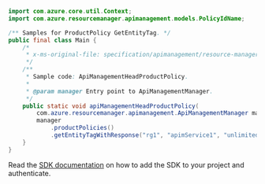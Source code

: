 ```java
import com.azure.core.util.Context;
import com.azure.resourcemanager.apimanagement.models.PolicyIdName;

/** Samples for ProductPolicy GetEntityTag. */
public final class Main {
    /*
     * x-ms-original-file: specification/apimanagement/resource-manager/Microsoft.ApiManagement/stable/2021-08-01/examples/ApiManagementHeadProductPolicy.json
     */
    /**
     * Sample code: ApiManagementHeadProductPolicy.
     *
     * @param manager Entry point to ApiManagementManager.
     */
    public static void apiManagementHeadProductPolicy(
        com.azure.resourcemanager.apimanagement.ApiManagementManager manager) {
        manager
            .productPolicies()
            .getEntityTagWithResponse("rg1", "apimService1", "unlimited", PolicyIdName.POLICY, Context.NONE);
    }
}
```

Read the [SDK documentation](https://github.com/Azure/azure-sdk-for-java/blob/azure-resourcemanager-apimanagement_1.0.0-beta.3/sdk/apimanagement/azure-resourcemanager-apimanagement/README.md) on how to add the SDK to your project and authenticate.
